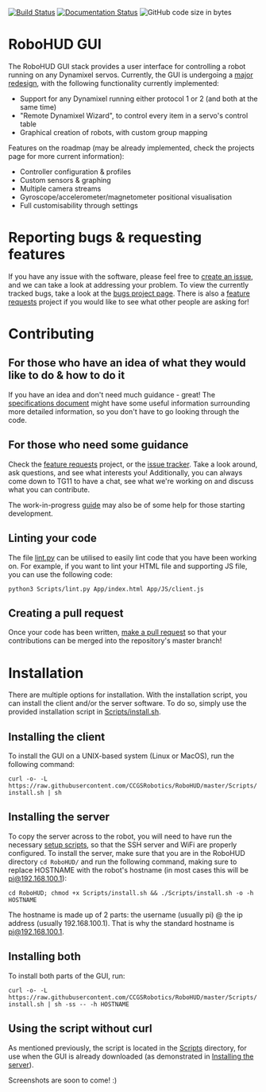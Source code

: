 [![Build Status](https://travis-ci.com/CCGSRobotics/RoboHUD.svg?branch=master)](https://travis-ci.com/CCGSRobotics/RoboHUD)
[![Documentation Status](https://readthedocs.org/projects/robohud/badge/?version=latest)](https://robohud.readthedocs.io/en/latest/?badge=latest)
![GitHub code size in bytes](https://img.shields.io/github/languages/code-size/CCGSRobotics/RoboHUD)
# RoboHUD GUI

The RoboHUD GUI stack provides a user interface for controlling a robot running on any Dynamixel servos. Currently, the GUI is undergoing a [major redesign](https://github.com/CCGSRobotics/RoboHUD/projects/5), with the following functionality currently implemented:
* Support for any Dynamixel running either protocol 1 or 2 (and both at the same time)
* "Remote Dynamixel Wizard", to control every item in a servo's control table
* Graphical creation of robots, with custom group mapping

Features on the roadmap (may be already implemented, check the projects page for more current information):
* Controller configuration & profiles
* Custom sensors & graphing
* Multiple camera streams
* Gyroscope/accelerometer/magnetometer positional visualisation
* Full customisability through settings

# Reporting bugs & requesting features
If you have any issue with the software, please feel free to [create an issue](https://github.com/CCGSRobotics/RoboHUD/issues/new), and we can take a look at addressing your problem. To view the currently tracked bugs, take a look at the [bugs project page](https://github.com/CCGSRobotics/RoboHUD/projects/6). There is also a [feature requests](https://github.com/CCGSRobotics/RoboHUD/projects/2) project if you would like to see what other people are asking for!

# Contributing
## For those who have an idea of what they would like to do & how to do it
If you have an idea and don't need much guidance - great! The [specifications document](https://app.gitbook.com/@ccgsrobotics/s/specifications/) might have some useful information surrounding more detailed information, so you don't have to go looking through the code.

## For those who need some guidance
Check the [feature requests](https://github.com/CCGSRobotics/RoboHUD/projects/2) project, or the [issue tracker](https://github.com/CCGSRobotics/RoboHUD/issues). Take a look around, ask questions, and see what interests you! Additionally, you can always come down to TG11 to have a chat, see what we're working on and discuss what you can contribute.

The work-in-progress [guide](https://app.gitbook.com/@ccgsrobotics/s/robohud/) may also be of some help for those starting development.

## Linting your code
The file [lint.py](Scripts/lint.py) can be utilised to easily lint code that you have been working on. For example, if you want to lint your HTML file and supporting JS file, you can use the following code:

`python3 Scripts/lint.py App/index.html App/JS/client.js`

## Creating a pull request
Once your code has been written, [make a pull request](https://github.com/CCGSRobotics/RoboHUD/compare) so that your contributions can be merged into the repository's master branch!

# Installation
There are multiple options for installation. With the installation script, you can install the client and/or the server software. To do so, simply use the provided installation script in [Scripts/install.sh](Scripts/install.sh).

## Installing the client
To install the GUI on a UNIX-based system (Linux or MacOS), run the following command:

`curl -o- -L https://raw.githubusercontent.com/CCGSRobotics/RoboHUD/master/Scripts/install.sh | sh`

## Installing the server
To copy the server across to the robot, you will need to have run the necessary [setup scripts](https://github.com/CCGSRobotics/WiFi-Setup-Scripts), so that the SSH server and WiFi are properly configured. To install the server, make sure that you are in the RoboHUD directory `cd RoboHUD/` and run the following command, making sure to replace HOSTNAME with the robot's hostname (in most cases this will be pi@192.168.100.1):

`cd RoboHUD; chmod +x Scripts/install.sh && ./Scripts/install.sh -o -h HOSTNAME`

The hostname is made up of 2 parts: the username (usually pi) @ the ip address (usually 192.168.100.1). That is why the standard hostname is pi@192.168.100.1.

## Installing both
To install both parts of the GUI, run:

`curl -o- -L https://raw.githubusercontent.com/CCGSRobotics/RoboHUD/master/Scripts/install.sh | sh -ss -- -h HOSTNAME`

## Using the script without curl
As mentioned previously, the script is located in the [Scripts](Scripts/) directory, for use when the GUI is already downloaded (as demonstrated in [Installing the server](#installing-the-server)).

Screenshots are soon to come! :)
